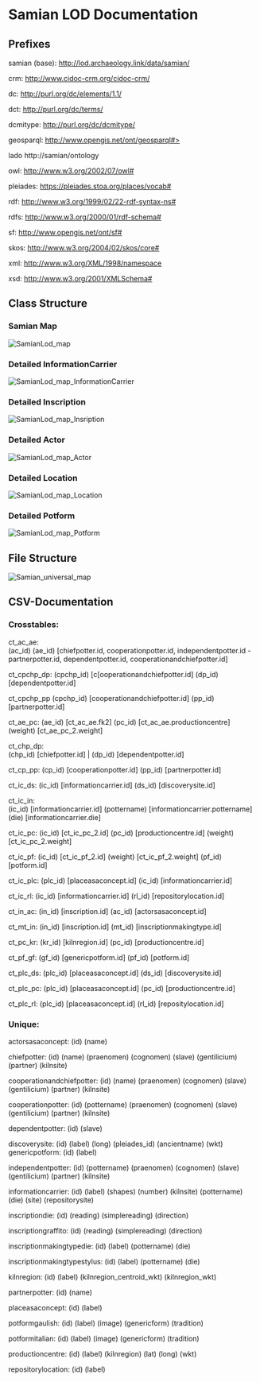 # Samian LOD Documentation

## Prefixes

samian (base):
  http://lod.archaeology.link/data/samian/

crm:
  http://www.cidoc-crm.org/cidoc-crm/

dc:
  http://purl.org/dc/elements/1.1/

dct:
  http://purl.org/dc/terms/

dcmitype:
  http://purl.org/dc/dcmitype/

geosparql:
  http://www.opengis.net/ont/geosparql#>

lado
  http://samian/ontology

owl:
  http://www.w3.org/2002/07/owl#

pleiades:
  https://pleiades.stoa.org/places/vocab#

rdf:
  http://www.w3.org/1999/02/22-rdf-syntax-ns#

rdfs:
  http://www.w3.org/2000/01/rdf-schema#

sf:
  http://www.opengis.net/ont/sf#

skos:
  http://www.w3.org/2004/02/skos/core#

xml:
  http://www.w3.org/XML/1998/namespace

xsd:
  http://www.w3.org/2001/XMLSchema#

## Class Structure

### Samian Map
![SamianLod_map](/assets/SamianLod_map.png)

### Detailed InformationCarrier
![SamianLod_map_InformationCarrier](/assets/SamianLod_map_InformationCarrier.png)

### Detailed Inscription
![SamianLod_map_Insription](/assets/SamianLod_map_Insription.png)

### Detailed Actor
![SamianLod_map_Actor](/assets/SamianLod_map_Actor.png)

### Detailed Location
![SamianLod_map_Location](/assets/SamianLod_map_Location.png)

### Detailed Potform
![SamianLod_map_Potform](/assets/SamianLod_map_Potform.png)

## File Structure

![Samian_universal_map](/assets/Samian_universal_map.png)

## CSV-Documentation

### Crosstables:

ct_ac_ae:    
        (ac_id)
        (ae_id) [chiefpotter.id, cooperationpotter.id, independentpotter.id - partnerpotter.id, dependentpotter.id, cooperationandchiefpotter.id]

ct_cpchp_dp:
        (cpchp_id) [c[ooperationandchiefpotter.id]
        (dp_id) [dependentpotter.id]

ct_cpchp_pp
        (cpchp_id) [cooperationandchiefpotter.id]
        (pp_id) [partnerpotter.id]

ct_ae_pc:
        (ae_id) [ct_ac_ae.fk2]
        (pc_id) [ct_ac_ae.productioncentre]
        (weight) [ct_ae_pc_2.weight]

ct_chp_dp:    
        (chp_id) [chiefpotter.id] |
        (dp_id) [dependentpotter.id]

ct_cp_pp:
        (cp_id) [cooperationpotter.id]
        (pp_id) [partnerpotter.id]

ct_ic_ds:
        (ic_id) [informationcarrier.id]
        (ds_id) [discoverysite.id]

ct_ic_in:   
        (ic_id) [informationcarrier.id]
        (pottername) [informationcarrier.pottername]
        (die) [informationcarrier.die]

ct_ic_pc:
        (ic_id) [ct_ic_pc_2.id]
        (pc_id) [productioncentre.id]
        (weight) [ct_ic_pc_2.weight]

ct_ic_pf:
        (ic_id) [ct_ic_pf_2.id]
        (weight) [ct_ic_pf_2.weight]
        (pf_id) [potform.id]

ct_ic_plc:
        (plc_id) [placeasaconcept.id]
        (ic_id) [informationcarrier.id]

ct_ic_rl:
        (ic_id) [informationcarrier.id]
        (rl_id) [repositorylocation.id]

ct_in_ac:
        (in_id) [inscription.id]
        (ac_id) [actorsasaconcept.id]

ct_mt_in:
        (in_id) [inscription.id]
        (mt_id) [inscriptionmakingtype.id]

ct_pc_kr:
        (kr_id) [kilnregion.id]
        (pc_id) [productioncentre.id]

ct_pf_gf:
        (gf_id) [genericpotform.id]
        (pf_id) [potform.id]

ct_plc_ds:
        (plc_id) [placeasaconcept.id]
        (ds_id) [discoverysite.id]

ct_plc_pc:
        (plc_id) [placeasaconcept.id]
        (pc_id) [productioncentre.id]

ct_plc_rl:
        (plc_id) [placeasaconcept.id]
        (rl_id) [repositylocation.id]




### Unique:

actorsasaconcept:
        (id)
        (name)

chiefpotter:
        (id)
        (name)
        (praenomen)
        (cognomen)
        (slave)
        (gentilicium)
        (partner)
        (kilnsite)

cooperationandchiefpotter:
        (id)
        (name)
        (praenomen)
        (cognomen)
        (slave)
        (gentilicium)
        (partner)
        (kilnsite)

cooperationpotter:
        (id)
        (pottername)
        (praenomen)
        (cognomen)
        (slave)
        (gentilicium)
        (partner)
        (kilnsite)

dependentpotter:
        (id)
        (slave)

discoverysite:
        (id)
        (label)
        (long)
        (pleiades_id)
        (ancientname)
        (wkt)
genericpotform:
        (id)
        (label)

independentpotter:
        (id)
        (pottername)
        (praenomen)
        (cognomen)
        (slave)
        (gentilicium)
        (partner)
        (kilnsite)

informationcarrier:
        (id)
        (label)
        (shapes)
        (number)
        (kilnsite)
        (pottername)
        (die)
        (site)
        (repositorysite)

inscriptiondie:
(id)
        (reading)
        (simplereading)
        (direction)

inscriptiongraffito:
(id)
        (reading)
        (simplereading)
        (direction)

inscriptionmakingtypedie:
(id)
        (label)
        (pottername)
        (die)

inscriptionmakingtypestylus:
(id)
        (label)
        (pottername)
        (die)

kilnregion:
        (id)
        (label)
        (kilnregion_centroid_wkt)
        (kilnregion_wkt)

partnerpotter:
        (id)
        (name)

placeasaconcept:
        (id)
        (label)

potformgaulish:
        (id)
        (label)
        (image)
        (genericform)
        (tradition)

potformitalian:
        (id)
        (label)
        (image)
        (genericform)
        (tradition)

productioncentre:
        (id)
        (label)
        (kilnregion)
        (lat)
        (long)
        (wkt)

repositorylocation:
        (id)
        (label)

